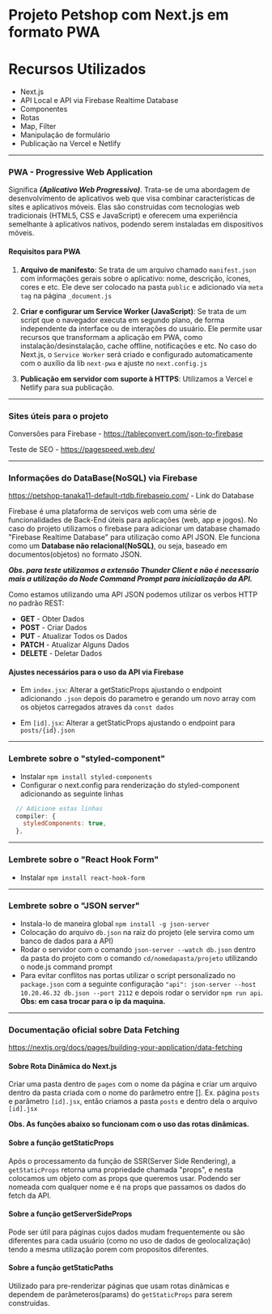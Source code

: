 # Projeto Petshop com Next.js em formato PWA

# Recursos Utilizados

- Next.js
- API Local e API via Firebase Realtime Database
- Componentes
- Rotas
- Map, Filter
- Manipulação de formulário
- Publicação na Vercel e Netlify

---

### PWA - Progressive Web Application

Significa **_(Aplicativo Web Progressivo)_**. Trata-se de uma abordagem de desenvolvimento de aplicativos web que visa combinar características de sites e aplicativos móveis. Elas são construidas com tecnologias web tradicionais (HTML5, CSS e JavaScript) e oferecem uma experiência semelhante à aplicativos nativos, podendo serem instaladas em dispositivos móveis.

#### Requisitos para PWA

1. **Arquivo de manifesto**: Se trata de um arquivo chamado `manifest.json` com informações gerais sobre o aplicativo: nome, descrição, ícones, cores e etc. Ele deve ser colocado na pasta `public` e adicionado via `meta tag` na página `_document.js`

2. **Criar e configurar um Service Worker (JavaScript)**: Se trata de um script que o navegador executa em segundo plano, de forma independente da interface ou de interações do usuário. Ele permite usar recursos que transformam a aplicação em PWA, como instalação/desinstalação, cache offline, notificações e etc. No caso do Next.js, o `Service Worker` será criado e configurado automaticamente com o auxílio da lib `next-pwa` e ajuste no `next.config.js`

3. **Publicação em servidor com suporte à HTTPS**: Utilizamos a Vercel e Netlify para sua publicação.

---

### Sites úteis para o projeto

Conversões para Firebase - https://tableconvert.com/json-to-firebase

Teste de SEO - https://pagespeed.web.dev/

---

### Informações do DataBase(NoSQL) via Firebase

https://petshop-tanaka11-default-rtdb.firebaseio.com/ - Link do Database

Firebase é uma plataforma de serviços web com uma série de funcionalidades de Back-End úteis para aplicações (web, app e jogos). No caso do projeto utilizamos o firebase para adicionar um database chamado "Firebase Realtime Database" para utilização como API JSON. Ele funciona como um **Database não relacional(NoSQL)**, ou seja, baseado em documentos(objetos) no formato JSON.

**_Obs. para teste utilizamos a extensão Thunder Client e não é necessario mais a utilização do Node Command Prompt para inicialização da API._**

Como estamos utilizando uma API JSON podemos utilizar os verbos HTTP no padrão REST:

- **GET** - Obter Dados
- **POST** - Criar Dados
- **PUT** - Atualizar Todos os Dados
- **PATCH** - Atualizar Alguns Dados
- **DELETE** - Deletar Dados

#### Ajustes necessários para o uso da API via Firebase

- Em `index.jsx`: Alterar a getStaticProps ajustando o endpoint adicionando `.json` depois do parametro e gerando um novo array com os objetos carregados atraves da `const dados`

- Em `[id].jsx`: Alterar a getStaticProps ajustando o endpoint para `posts/{id}.json`

---

### Lembrete sobre o "styled-component"

- Instalar `npm install styled-components`
- Configurar o next.config para renderização do styled-component adicionando as seguinte linhas

```javascript
  // Adicione estas linhas
  compiler: {
    styledComponents: true,
  },
```

---

### Lembrete sobre o "React Hook Form"

- Instalar `npm install react-hook-form`

---

### Lembrete sobre o "JSON server"

- Instala-lo de maneira global `npm install -g json-server`
- Colocação do arquivo `db.json` na raiz do projeto (ele servira como um banco de dados para a API)
- Rodar o servidor com o comando `json-server --watch db.json` dentro da pasta do projeto com o comando `cd/nomedapasta/projeto` utilizando o node.js command prompt
- Para evitar conflitos nas portas utilizar o script personalizado no `package.json` com a seguinte configuração `"api": json-server --host 10.20.46.32 db.json --port 2112` e depois rodar o servidor `npm run api`. **Obs: em casa trocar para o ip da maquina.**

---

### Documentação oficial sobre Data Fetching

https://nextjs.org/docs/pages/building-your-application/data-fetching

#### Sobre Rota Dinâmica do Next.js

Criar uma pasta dentro de `pages` com o nome da página e criar um arquivo dentro da pasta criada com o nome do parâmetro entre []. Ex. página `posts` e parâmetro `[id].jsx`, então criamos a pasta `posts` e dentro dela o arquivo `[id].jsx`

**Obs. As funções abaixo so funcionam com o uso das rotas dinâmicas.**

#### Sobre a função getStaticProps

Após o processamento da função de SSR(Server Side Rendering), a `getStaticProps` retorna uma propriedade chamada "props", e nesta colocamos um objeto com as props que queremos usar. Podendo ser nomeada com qualquer nome e é na props que passamos os dados do fetch da API.

#### Sobre a função getServerSideProps

Pode ser útil para páginas cujos dados mudam frequentemente ou são diferentes para cada usuário (como no uso de dados de geolocalização) tendo a mesma utilização porem com propositos diferentes.

#### Sobre a função getStaticPaths

Utilizado para pre-renderizar páginas que usam rotas dinâmicas e dependem de parâmeteros(params) do `getStaticProps` para serem construídas.
